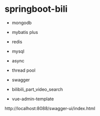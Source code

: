 # springboot-bili

* mongodb
* mybatis plus
* redis
* mysql
* async
* thread pool
* swagger

* bilibili_part_video_search
* vue-admin-template

http://localhost:8088/swagger-ui/index.html